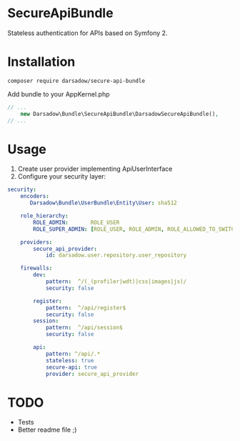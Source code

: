 SecureApiBundle
===============

Stateless authentication for APIs based on Symfony 2.

# Installation

```composer require darsadow/secure-api-bundle```

Add bundle to your AppKernel.php

```php
// ...
    new Darsadow\Bundle\SecureApiBundle\DarsadowSecureApiBundle(),
// ...
```

# Usage

1. Create user provider implementing ApiUserInterface
2. Configure your security layer:

```yaml
security:
    encoders:
       Darsadow\Bundle\UserBundle\Entity\User: sha512

    role_hierarchy:
        ROLE_ADMIN:       ROLE_USER
        ROLE_SUPER_ADMIN: [ROLE_USER, ROLE_ADMIN, ROLE_ALLOWED_TO_SWITCH]

    providers:
        secure_api_provider:
            id: darsadow.user.repository.user_repository

    firewalls:
        dev:
            pattern:  ^/(_(profiler|wdt)|css|images|js)/
            security: false

        register:
            pattern:  ^/api/register$
            security: false
        session:
            pattern:  ^/api/session$
            security: false

        api:
            pattern: ^/api/.*
            stateless: true
            secure-api: true
            provider: secure_api_provider
```

# TODO

* Tests
* Better readme file ;)
